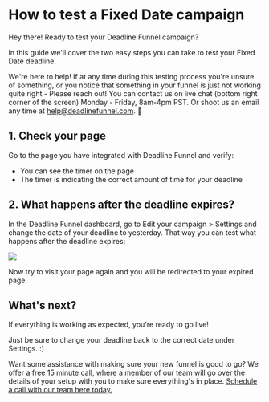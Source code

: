 # How to test a Fixed Date campaign

Hey there! Ready to test your Deadline Funnel campaign?

In this guide we'll cover the two easy steps you can take to test your Fixed Date deadline.

We're here to help! If at any time during this testing process you're unsure of something, or you notice that something in your funnel is just not working quite right - Please reach out! You can contact us on live chat \(bottom right corner of the screen\) Monday - Friday, 8am-4pm PST. Or shoot us an email any time at help@deadlinefunnel.com. 🙂

## 1. Check your page

Go to the page you have integrated with Deadline Funnel and verify:

* You can see the timer on the page
* The timer is indicating the correct amount of time for your deadline

## 2. What happens after the deadline expires?

In the Deadline Funnel dashboard, go to Edit your campaign &gt; Settings and change the date of your deadline to yesterday. That way you can test what happens after the deadline expires:

![](https://d33v4339jhl8k0.cloudfront.net/docs/assets/53974d6ce4b0c76107b109d1/images/5dfd14452c7d3a7e9ae563af/file-%20tCyjnmOlEI.png)

Now try to visit your page again and you will be redirected to your expired page.

## What's next?

If everything is working as expected, you're ready to go live!

Just be sure to change your deadline back to the correct date under Settings. :\)

Want some assistance with making sure your new funnel is good to go? We offer a free 15 minute call, where a member of our team will go over the details of your setup with you to make sure everything's in place. [Schedule a call with our team here today.](https://deadlinefunnel.com/schedule)

